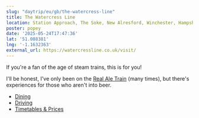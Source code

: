 ```yaml
---
slug: "daytrip/eu/gb/the-watercress-line"
title: The Watercress Line
location: Station Approach, The Soke, New Alresford, Winchester, Hampshire, England, SO24 9JH, United Kingdom
poster: popey
date: '2025-05-24T17:47:36'
lat: '51.088381'
lng: '-1.1632363'
external_url: https://watercressline.co.uk/visit/
---
```


If you're a fan of the age of steam trains, this is for you! 

I'll be honest, I've only been on the [Real Ale Train](https://watercressline.co.uk/visit/experiences/dining-experiences/rat-real-ale-train/) (many times), but there's experiences for those who aren't into beer.

* [Dining](https://watercressline.co.uk/dining-experiences)
* [Driving](https://watercressline.co.uk/driver-experiences)
* [Timetables & Prices](https://watercressline.co.uk/visit/timetables-prices/)